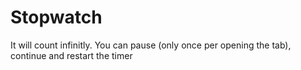 # Stopwatch
It will count infinitly. You can pause (only once per opening the tab), continue and restart the timer
